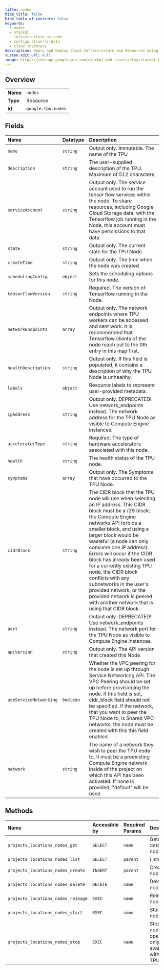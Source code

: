 ```yaml
---
title: nodes
hide_title: false
hide_table_of_contents: false
keywords:
  - nodes
  - stackql
  - infrastructure-as-code
  - configuration-as-data
  - cloud inventory
description: Query and Deploy Cloud Infrastructure and Resources using SQL
custom_edit_url: null
image: https://storage.googleapis.com/stackql-web-assets/blog/stackql-blog-post-featured-image.png
---
```

  
    

## Overview
<table><tbody>
<tr><td><b>Name</b></td><td><code>nodes</code></td></tr>
<tr><td><b>Type</b></td><td>Resource</td></tr>
<tr><td><b>Id</b></td><td><code>google.tpu.nodes</code></td></tr>
</tbody></table>

## Fields
| Name | Datatype | Description |
|:-----|:---------|:------------|
| `name` | `string` | Output only. Immutable. The name of the TPU |
| `description` | `string` | The user-supplied description of the TPU. Maximum of 512 characters. |
| `serviceAccount` | `string` | Output only. The service account used to run the tensor flow services within the node. To share resources, including Google Cloud Storage data, with the Tensorflow job running in the Node, this account must have permissions to that data. |
| `state` | `string` | Output only. The current state for the TPU Node. |
| `createTime` | `string` | Output only. The time when the node was created. |
| `schedulingConfig` | `object` | Sets the scheduling options for this node. |
| `tensorflowVersion` | `string` | Required. The version of Tensorflow running in the Node. |
| `networkEndpoints` | `array` | Output only. The network endpoints where TPU workers can be accessed and sent work. It is recommended that Tensorflow clients of the node reach out to the 0th entry in this map first. |
| `healthDescription` | `string` | Output only. If this field is populated, it contains a description of why the TPU Node is unhealthy. |
| `labels` | `object` | Resource labels to represent user-provided metadata. |
| `ipAddress` | `string` | Output only. DEPRECATED! Use network_endpoints instead. The network address for the TPU Node as visible to Compute Engine instances. |
| `acceleratorType` | `string` | Required. The type of hardware accelerators associated with this node. |
| `health` | `string` | The health status of the TPU node. |
| `symptoms` | `array` | Output only. The Symptoms that have occurred to the TPU Node. |
| `cidrBlock` | `string` | The CIDR block that the TPU node will use when selecting an IP address. This CIDR block must be a /29 block; the Compute Engine networks API forbids a smaller block, and using a larger block would be wasteful (a node can only consume one IP address). Errors will occur if the CIDR block has already been used for a currently existing TPU node, the CIDR block conflicts with any subnetworks in the user's provided network, or the provided network is peered with another network that is using that CIDR block. |
| `port` | `string` | Output only. DEPRECATED! Use network_endpoints instead. The network port for the TPU Node as visible to Compute Engine instances. |
| `apiVersion` | `string` | Output only. The API version that created this Node. |
| `useServiceNetworking` | `boolean` | Whether the VPC peering for the node is set up through Service Networking API. The VPC Peering should be set up before provisioning the node. If this field is set, cidr_block field should not be specified. If the network, that you want to peer the TPU Node to, is Shared VPC networks, the node must be created with this this field enabled. |
| `network` | `string` | The name of a network they wish to peer the TPU node to. It must be a preexisting Compute Engine network inside of the project on which this API has been activated. If none is provided, "default" will be used. |
## Methods
| Name | Accessible by | Required Params | Description |
|:-----|:--------------|:----------------|:------------|
| `projects_locations_nodes_get` | `SELECT` | `name` | Gets the details of a node. |
| `projects_locations_nodes_list` | `SELECT` | `parent` | Lists nodes. |
| `projects_locations_nodes_create` | `INSERT` | `parent` | Creates a node. |
| `projects_locations_nodes_delete` | `DELETE` | `name` | Deletes a node. |
| `projects_locations_nodes_reimage` | `EXEC` | `name` | Reimages a node's OS. |
| `projects_locations_nodes_start` | `EXEC` | `name` | Starts a node. |
| `projects_locations_nodes_stop` | `EXEC` | `name` | Stops a node, this operation is only available with single TPU nodes. |

